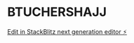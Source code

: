 # BTUCHERSHAJJ

[Edit in StackBlitz next generation editor ⚡️](https://stackblitz.com/~/github.com/badre186/BTUCHERSHAJJ)